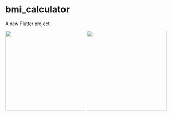 # bmi_calculator

A new Flutter project.

<img src="https://user-images.githubusercontent.com/62503851/119572572-a03fc580-bdbb-11eb-9864-e28d014fa51e.png" width="250" >
<img src="https://user-images.githubusercontent.com/62503851/119572585-a46be300-bdbb-11eb-8221-36ca285ecad7.png" width="250">


